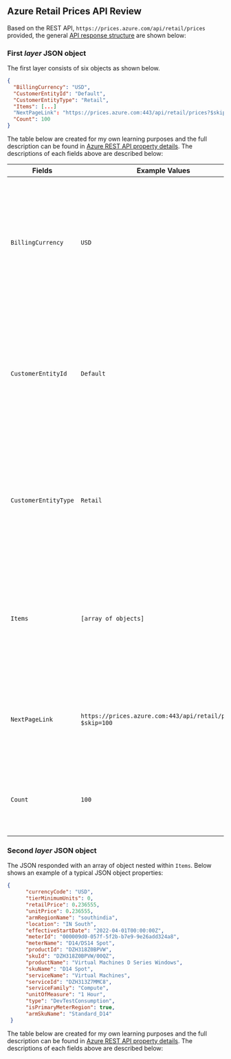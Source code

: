 ## Azure Retail Prices API Review
Based on the REST API, `https://prices.azure.com/api/retail/prices` provided, the general [API response structure](https://docs.microsoft.com/en-us/rest/api/cost-management/retail-prices/azure-retail-prices#api-response-examples) are shown below:

### First _layer_ JSON object
The first layer consists of six objects as shown below.
```json
{
  "BillingCurrency": "USD",
  "CustomerEntityId": "Default",
  "CustomerEntityType": "Retail",
  "Items": [...]
  "NextPageLink": "https://prices.azure.com:443/api/retail/prices?$skip=100",
  "Count": 100
}
```

The table below are created for my own learning purposes and the full description can be found in [Azure REST API property details](https://docs.microsoft.com/en-us/rest/api/cost-management/retail-prices/azure-retail-prices#api-property-details). The descriptions of each fields above are described below:

| Fields | Example Values | Definition |
| --- | --- | --- |
| `BillingCurrency` | `USD` | The currency that Microsoft currently uses to price all Azure services and USD currency are Microsoft retail prices. |
| `CustomerEntityId` | `Default` | No references can be found, it was assumed that `Default` was used generic way to show public retail prices. |
| `CustomerEntityType` | `Retail` | No references can be found, assume that `Retail` is used as a generic way to show the most likely customers using this API. |
| `Items` | `[array of objects]` | `Items` consists an array of objects which contains detailed information about Azure services and products. |
| `NextPageLink` | `https://prices.azure.com:443/api/retail/prices?$skip=100` | The API response provides [pagination](https://docs.microsoft.com/en-us/rest/api/cost-management/retail-prices/azure-retail-prices#api-response-pagination). At the end of the API response, it has the link to next page |
| `Count` | `100` |  For each API request, a maximum of [100 records](https://docs.microsoft.com/en-us/rest/api/cost-management/retail-prices/azure-retail-prices#api-response-pagination) are returned. |

### Second _layer_ JSON object
The JSON responded with an array of object nested within `Items`. Below shows an example of a typical JSON object properties:
```json
{
      "currencyCode": "USD",
      "tierMinimumUnits": 0,
      "retailPrice": 0.236555,
      "unitPrice": 0.236555,
      "armRegionName": "southindia",
      "location": "IN South",
      "effectiveStartDate": "2022-04-01T00:00:00Z",
      "meterId": "000009d0-057f-5f2b-b7e9-9e26add324a8",
      "meterName": "D14/DS14 Spot",
      "productId": "DZH318Z0BPVW",
      "skuId": "DZH318Z0BPVW/00QZ",
      "productName": "Virtual Machines D Series Windows",
      "skuName": "D14 Spot",
      "serviceName": "Virtual Machines",
      "serviceId": "DZH313Z7MMC8",
      "serviceFamily": "Compute",
      "unitOfMeasure": "1 Hour",
      "type": "DevTestConsumption",
      "isPrimaryMeterRegion": true,
      "armSkuName": "Standard_D14"
 }
```
The table below are created for my own learning purposes and the full description can be found in [Azure REST API property details](https://docs.microsoft.com/en-us/rest/api/cost-management/retail-prices/azure-retail-prices#api-property-details). The descriptions of each fields above are described below:

